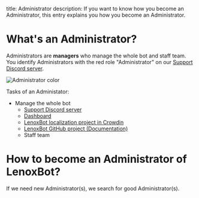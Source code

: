 title: Administrator
description: If you want to know how you become an Administrator, this entry explains you how you become an Administrator.

# What's an Administrator?
Administrators are **managers** who manage the whole bot and staff team. You identify Administrators with the red role "Administrator" on our [Support Discord server](https://discordapp.com/invite/c7DUz35 "Invitation to the LenoxBot Discord server").

![Administrator color](https://cdn.discordapp.com/attachments/363384687751593985/493387331244523540/unknown.png)

Tasks of an Administator:
* Manage the whole bot
  - [Support Discord server](https://discordapp.com/invite/c7DUz35 "Invitation to the LenoxBot Discord server")
  - [Dashboard](https://lenoxbot.com "Dashboard of the LenoxBot")
  - [LenoxBot localization project in Crowdin](https://crowdin.com/project/lenoxbot)
  - [LenoxBot GitHub project (Documentation)](https://github.com/LenoxBot/LenoxBot-Docs)
  - Staff team

# How to become an Administrator of LenoxBot?
If we need new Administrator(s), we search for good Administrator(s).

